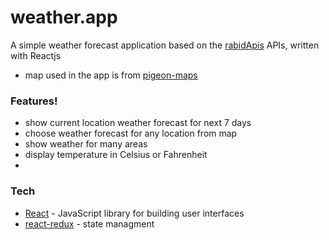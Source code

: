 # weather.app

A simple weather forecast application based on the [rabidApis](https://rapidapi.com/community/api/open-weather-map) APIs, written with Reactjs

- map used in the app is from [pigeon-maps](https://pigeon-maps.js.org/)

### Features!

- show current location weather forecast for next 7 days
- choose weather forecast for any location from map
- show weather for many areas
- display temperature in Celsius or Fahrenheit
- 

### Tech

- [React](https://reactjs.org/) - JavaScript library for building user interfaces
- [react-redux](https://react-redux.js.org/) - state managment

